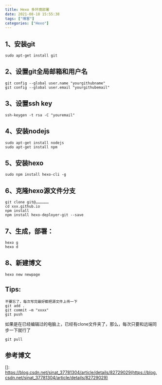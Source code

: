 ```yaml
---
title: Hexo 多环境部署
date: 2021-08-18 15:55:38
tags: ["博客"]
categories: ["Hexo"]
---
```


## 1、安装git

```
sudo apt-get install git
```

## 2、设置git全局邮箱和用户名

```
git config --global user.name "yourgithubname"
git config --global user.email "yourgithubemail"
```

## 3、设置ssh key

```
ssh-keygen -t rsa -C "youremail"
```

## 4、安装nodejs

```
sudo apt-get install nodejs
sudo apt-get install npm
```

## 5、安装hexo

```
sudo npm install hexo-cli -g
```

## 6、克隆hexo源文件分支

```
git clone git@………………
cd xxx.github.io
npm install
npm install hexo-deployer-git --save
```

## 7、生成，部署：

```
hexo g
hexo d
```

## 8、新建博文

```
hexo new newpage
```

## Tips:

```
不要忘了，每次写完最好都把源文件上传一下
git add .
git commit –m "xxxx"
git push 
```

如果是在已经编辑过的电脑上，已经有clone文件夹了，那么，每次只要和远端同步一下就行了

```
git pull
```

## 参考博文

[]: https://blog.csdn.net/sinat_37781304/article/details/82729029(https://blog.csdn.net/sinat_37781304/article/details/82729029)